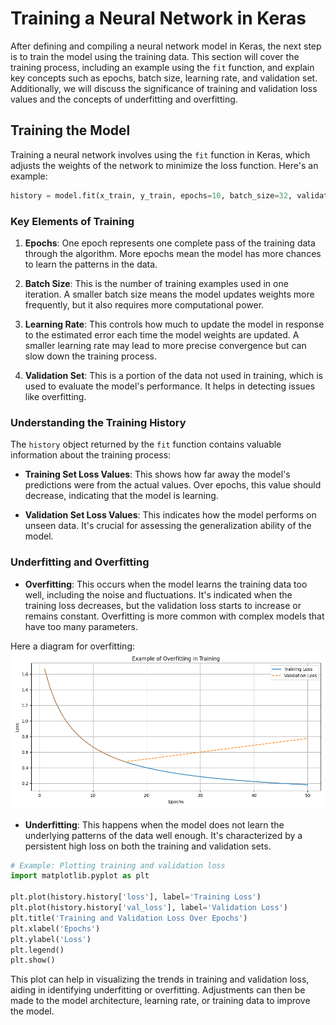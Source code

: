 # Training a Neural Network in Keras

After defining and compiling a neural network model in Keras, the next step is to train the model using the training data. This section will cover the training process, including an example using the `fit` function, and explain key concepts such as epochs, batch size, learning rate, and validation set. Additionally, we will discuss the significance of training and validation loss values and the concepts of underfitting and overfitting.

## Training the Model

Training a neural network involves using the `fit` function in Keras, which adjusts the weights of the network to minimize the loss function. Here's an example:

```python
history = model.fit(x_train, y_train, epochs=10, batch_size=32, validation_split=0.1, learning_rate=0.001)
```

### Key Elements of Training

1. **Epochs**: One epoch represents one complete pass of the training data through the algorithm. More epochs mean the model has more chances to learn the patterns in the data.

2. **Batch Size**: This is the number of training examples used in one iteration. A smaller batch size means the model updates weights more frequently, but it also requires more computational power.

3. **Learning Rate**: This controls how much to update the model in response to the estimated error each time the model weights are updated. A smaller learning rate may lead to more precise convergence but can slow down the training process.

4. **Validation Set**: This is a portion of the data not used in training, which is used to evaluate the model's performance. It helps in detecting issues like overfitting.

### Understanding the Training History

The `history` object returned by the `fit` function contains valuable information about the training process:

- **Training Set Loss Values**: This shows how far away the model's predictions were from the actual values. Over epochs, this value should decrease, indicating that the model is learning.

- **Validation Set Loss Values**: This indicates how the model performs on unseen data. It's crucial for assessing the generalization ability of the model.

### Underfitting and Overfitting

- **Overfitting**: This occurs when the model learns the training data too well, including the noise and fluctuations. It's indicated when the training loss decreases, but the validation loss starts to increase or remains constant. Overfitting is more common with complex models that have too many parameters.

Here a diagram for overfitting:
![Overfitting](/02-Neural-Network/03-Architectures/Standard/overfitting.png)

- **Underfitting**: This happens when the model does not learn the underlying patterns of the data well enough. It's characterized by a persistent high loss on both the training and validation sets.

```python
# Example: Plotting training and validation loss
import matplotlib.pyplot as plt

plt.plot(history.history['loss'], label='Training Loss')
plt.plot(history.history['val_loss'], label='Validation Loss')
plt.title('Training and Validation Loss Over Epochs')
plt.xlabel('Epochs')
plt.ylabel('Loss')
plt.legend()
plt.show()
```

This plot can help in visualizing the trends in training and validation loss, aiding in identifying underfitting or overfitting. Adjustments can then be made to the model architecture, learning rate, or training data to improve the model.